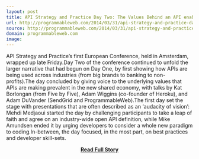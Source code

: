```yaml
---
layout: post
title: API Strategy and Practice Day Two: The Values Behind an API enabled Sharing 
url: http://programmableweb.com/2014/03/31/api-strategy-and-practice-day-two-the-values-behind-an-api-enabled-sharing-economy
source: http://programmableweb.com/2014/03/31/api-strategy-and-practice-day-two-the-values-behind-an-api-enabled-sharing-economy
domain: programmableweb.com
image: 
---
```


<p>API Strategy and Practice’s first European Conference, held in Amsterdam, wrapped up late Friday.Day Two of the conference continued to unfold the larger narrative that had begun on Day One, by first showing how APIs are being used across industries (from big brands to banking to non-profits).The day concluded by giving voice to the underlying values that APIs are making prevalent in the new shared economy, with talks by Kat Borlongan (from Five by Five), Adam Wiggins (co-founder of Heroku), and Adam DuVander (SendGrid and ProgrammableWeb).The first day set the stage with presentations that are often described as an ‘audacity of vision’: Mehdi Medjaoui started the day by challenging participants to take a leap of faith and agree on an industry-wide open API definition, while Mike Amundsen ended it by urging developers to consider a whole new paradigm to coding.In-between, the day focused, in the most part, on best practices and developer skill-sets.</p>
<center><p><a href="http://programmableweb.com/2014/03/31/api-strategy-and-practice-day-two-the-values-behind-an-api-enabled-sharing-economy" style='padding:25px; font-sze:18px; font-weight: bold;'>Read Full Story</a></p></center>
